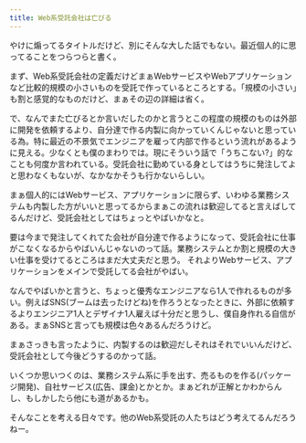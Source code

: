 ```yaml
---
title: Web系受託会社は亡びる
---
```

やけに煽ってるタイトルだけど、別にそんな大した話でもない。最近個人的に思ってることをつらつらと書く。

まず、Web系受託会社の定義だけどまぁWebサービスやWebアプリケーションなど比較的規模の小さいものを受託で作っているところとする。「規模の小さい」も割と感覚的なものだけど、まぁその辺の詳細は省く。

で、なんでまた亡びるとか言いだしたのかと言うとこの程度の規模のものは外部に開発を依頼するより、自分達で作る内製に向かっていくんじゃないと思っている為。特に最近の不景気でエンジニアを雇って内部で作るという流れがあるように見える。少なくとも僕のまわりでは。現にそういう話で「うちこない?」的なことも何度か言われている。受託会社に勤めている身としてはうちに発注してよと思わなくもないが、なかなかそうも行かないらしい。

まぁ個人的にはWebサービス、アプリケーションに限らず、いわゆる業務システムも内製した方がいいと思ってるからまぁこの流れは歓迎してると言えばしてるんだけど、受託会社としてはちょっとやばいかなと。

要は今まで発注してくれてた会社が自分達で作るようになって、受託会社に仕事がこなくなるからやばいんじゃないのって話。業務システムとか割と規模の大きい仕事を受けてるところはまだ大丈夫だと思う。 それよりWebサービス、アプリケーションをメインで受託してる会社がやばい。

なんでやばいかと言うと、ちょっと優秀なエンジニアなら1人で作れるものが多い。例えばSNS(ブームは去ったけどね)を作ろうとなったときに、外部に依頼するよりエンジニア1人とデザイナ1人雇えば十分だと思うし、僕自身作れる自信がある。まぁSNSと言っても規模は色々あるんだろうけど。

まぁさっきも言ったように、内製するのは歓迎だしそれはそれでいいんだけど、受託会社として今後どうするのかって話。

いくつか思いつくのは、業務システム系に手を出す、売るものを作る(パッケージ開発)、自社サービス(広告、課金)とかとか。まぁどれが正解とかわからんし、もしかしたら他にも道があるかも。

そんなことを考える日々です。他のWeb系受託の人たちはどう考えてるんだろうねー。
